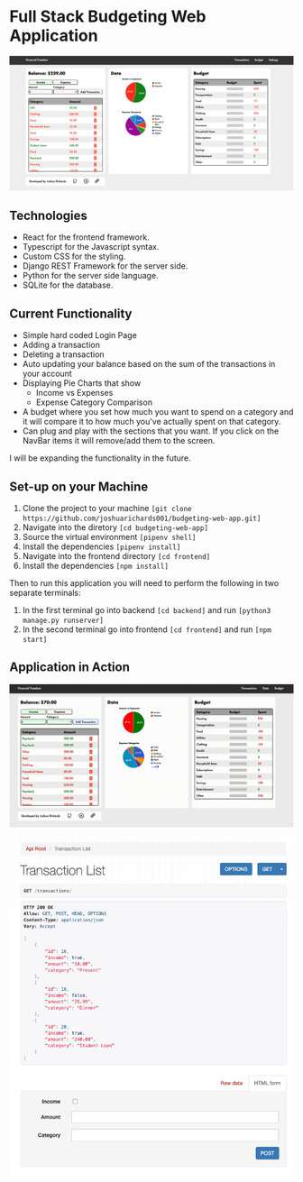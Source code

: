 # Full Stack Budgeting Web Application

![Final Pic](demo-images/dashboard.png)

## Technologies

- React for the frontend framework.
- Typescript for the Javascript syntax.
- Custom CSS for the styling.
- Django REST Framework for the server side.
- Python for the server side language.
- SQLite for the database.

## Current Functionality

- Simple hard coded Login Page
- Adding a transaction
- Deleting a transaction
- Auto updating your balance based on the sum of the transactions in your account
- Displaying Pie Charts that show
  - Income vs Expenses
  - Expense Category Comparison
- A budget where you set how much you want to spend on a category and it will compare it to how much you've actually spent on that category.
- Can plug and play with the sections that you want. If you click on the NavBar items it will remove/add them to the screen.

I will be expanding the functionality in the future.

## Set-up on your Machine

1. Clone the project to your machine ```[git clone https://github.com/joshuarichards001/budgeting-web-app.git]```
2. Navigate into the diretory ```[cd budgeting-web-app]```
3. Source the virtual environment ```[pipenv shell]```
4. Install the dependencies ```[pipenv install]```
5. Navigate into the frontend directory ```[cd frontend]```
6. Install the dependencies ```[npm install]```

Then to run this application you will need to perform the following in two separate terminals:

1. In the first terminal go into backend ```[cd backend]``` and run ```[python3 manage.py runserver]```
2. In the second terminal go into frontend ```[cd frontend]``` and run ```[npm start]```


## Application in Action

![Full Tour](demo-images/dashboard-vid.gif)

![Django API](demo-images/api-layout.png)


